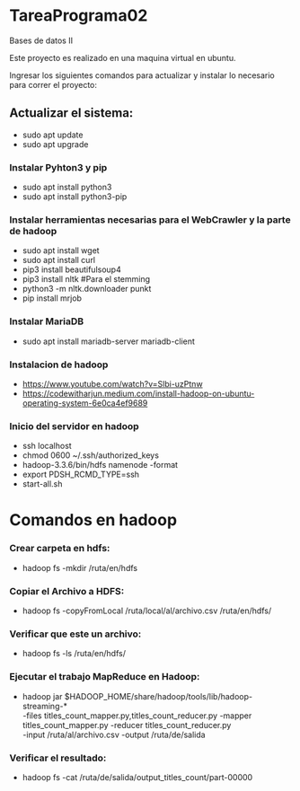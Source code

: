 # TareaPrograma02
Bases de datos II

Este proyecto es realizado en una maquina virtual en ubuntu.

Ingresar los siguientes comandos para actualizar y instalar lo necesario para correr el proyecto:

## Actualizar el sistema:
- sudo apt update
- sudo apt upgrade

### Instalar Pyhton3 y pip
- sudo apt install python3
- sudo apt install python3-pip

### Instalar herramientas necesarias para el WebCrawler y la parte de hadoop
- sudo apt install wget
- sudo apt install curl
- pip3 install beautifulsoup4
- pip3 install nltk  #Para el stemming
- python3 -m nltk.downloader punkt
- pip install mrjob

### Instalar MariaDB
- sudo apt install mariadb-server mariadb-client

### Instalacion de hadoop
- https://www.youtube.com/watch?v=Slbi-uzPtnw
- https://codewitharjun.medium.com/install-hadoop-on-ubuntu-operating-system-6e0ca4ef9689


### Inicio del servidor en hadoop
- ssh localhost 
- chmod 0600 ~/.ssh/authorized_keys 
- hadoop-3.3.6/bin/hdfs namenode -format
- export PDSH_RCMD_TYPE=ssh
- start-all.sh

# Comandos en hadoop


### Crear carpeta en hdfs:
- hadoop fs -mkdir /ruta/en/hdfs

### Copiar el Archivo a HDFS:
- hadoop fs -copyFromLocal /ruta/local/al/archivo.csv /ruta/en/hdfs/

### Verificar que este un archivo:
- hadoop fs -ls /ruta/en/hdfs/

### Ejecutar el trabajo MapReduce en Hadoop:
- hadoop jar $HADOOP_HOME/share/hadoop/tools/lib/hadoop-streaming-* \
-files titles_count_mapper.py,titles_count_reducer.py -mapper titles_count_mapper.py -reducer titles_count_reducer.py \
-input /ruta/al/archivo.csv -output /ruta/de/salida

### Verificar el resultado:
- hadoop fs -cat /ruta/de/salida/output_titles_count/part-00000